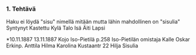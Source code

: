### 1. Tehtävä
Haku ei löydä "sisu" nimellä mitään mutta lähin mahdollinen on "sisulia"
Syntynyt	    Kastettu	Kylä	    Talo	                                Isä                             Äiti                       Lapsi

*10.11.1887	13.11.1887	Kojo	Iso-Pietilä p.258	Iso-Pietilän omistaja Kalle Oskar Erkinp. Anttila	Hilma Karolina Kustaantr   22	Hilja Sisulia
